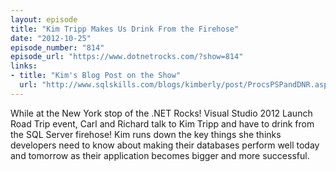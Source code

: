 ```yaml
---
layout: episode
title: "Kim Tripp Makes Us Drink From the Firehose"
date: "2012-10-25"
episode_number: "814"
episode_url: "https://www.dotnetrocks.com/?show=814"
links:
- title: "Kim's Blog Post on the Show"
  url: "http://www.sqlskills.com/blogs/kimberly/post/ProcsPSPandDNR.aspx"
---
```


While at the New York stop of the .NET Rocks! Visual Studio 2012 Launch Road Trip event, Carl and Richard talk to Kim Tripp and have to drink from the SQL Server firehose! Kim runs down the key things she thinks developers need to know about making their databases perform well today and tomorrow as their application becomes bigger and more successful.
